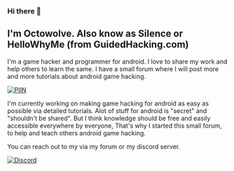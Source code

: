 ### Hi there 👋

## I'm Octowolve. Also know as Silence or HelloWhyMe (from GuidedHacking.com)
I'm a game hacker and programmer for android. I love to share my work and help others to learn the same.
I have a small forum where I will post more and more tutorials about android game hacking.

[![PIIN](https://piin.dev/uploads/default/original/1X/2cd8b8ad964d426492928dcbc9dd19bdfc13ba46.png)](https://piin.dev)

I'm currently working on making game hacking for android as easy as possible via detailed tutorials. Alot of stuff for android is "secret" and "shouldn't be shared".
But I think knowledge should be free and easily accessible everywhere by everyone,
That's why I started this small forum, to help and teach others android game hacking.

You can reach out to my via my forum or my discord server.

[![Discord](https://img.shields.io/discord/720937884814671923?color=%237289DA&logo=discord&logoColor=%23fff&style=for-the-badge)](https://discord.gg/bmRF2ac)

<!--
**Octowolve/Octowolve** is a ✨ _special_ ✨ repository because its `README.md` (this file) appears on your GitHub profile.

Here are some ideas to get you started:

- 🔭 I’m currently working on ...
- 🌱 I’m currently learning ...
- 👯 I’m looking to collaborate on ...
- 🤔 I’m looking for help with ...
- 💬 Ask me about ...
- 📫 How to reach me: ...
- 😄 Pronouns: ...
- ⚡ Fun fact: ...
-->

